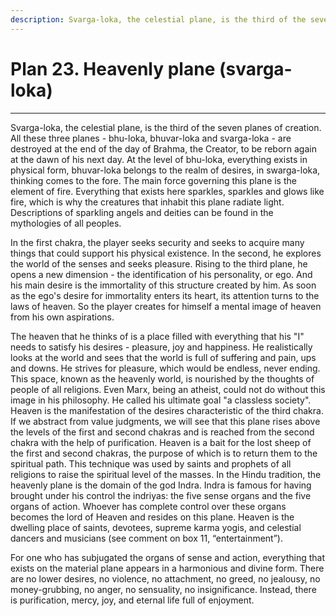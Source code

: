 ```yaml
---
description: Svarga-loka, the celestial plane, is the third of the seven planes of creation. All these three planes - bhu-loka, bhuvar-loka and svarga-loka - are destroyed at the end of the day of Brahma, the Creator, to be reborn again at the dawn of his next day.
---
```


# Plan 23. Heavenly plane (svarga-loka)

---

Svarga-loka, the celestial plane, is the third of the seven planes of creation. All these three planes - bhu-loka, bhuvar-loka and svarga-loka - are destroyed at the end of the day of Brahma, the Creator, to be reborn again at the dawn of his next day. At the level of bhu-loka, everything exists in physical form, bhuvar-loka belongs to the realm of desires, in swarga-loka, thinking comes to the fore. The main force governing this plane is the element of fire. Everything that exists here sparkles, sparkles and glows like fire, which is why the creatures that inhabit this plane radiate light. Descriptions of sparkling angels and deities can be found in the mythologies of all peoples.

In the first chakra, the player seeks security and seeks to acquire many things that could support his physical existence. In the second, he explores the world of the senses and seeks pleasure. Rising to the third plane, he opens a new dimension - the identification of his personality, or ego. And his main desire is the immortality of this structure created by him. As soon as the ego's desire for immortality enters its heart, its attention turns to the laws of heaven. So the player creates for himself a mental image of heaven from his own aspirations.

The heaven that he thinks of is a place filled with everything that his "I" needs to satisfy his desires - pleasure, joy and happiness. He realistically looks at the world and sees that the world is full of suffering and pain, ups and downs. He strives for pleasure, which would be endless, never ending. This space, known as the heavenly world, is nourished by the thoughts of people of all religions. Even Marx, being an atheist, could not do without this image in his philosophy. He called his ultimate goal "a classless society". Heaven is the manifestation of the desires characteristic of the third chakra. If we abstract from value judgments, we will see that this plane rises above the levels of the first and second chakras and is reached from the second chakra with the help of purification. Heaven is a bait for the lost sheep of the first and second chakras, the purpose of which is to return them to the spiritual path. This technique was used by saints and prophets of all religions to raise the spiritual level of the masses. In the Hindu tradition, the heavenly plane is the domain of the god Indra. Indra is famous for having brought under his control the indriyas: the five sense organs and the five organs of action. Whoever has complete control over these organs becomes the lord of Heaven and resides on this plane. Heaven is the dwelling place of saints, devotees, supreme karma yogis, and celestial dancers and musicians (see comment on box 11, “entertainment”).

For one who has subjugated the organs of sense and action, everything that exists on the material plane appears in a harmonious and divine form. There are no lower desires, no violence, no attachment, no greed, no jealousy, no money-grubbing, no anger, no sensuality, no insignificance. Instead, there is purification, mercy, joy, and eternal life full of enjoyment.
